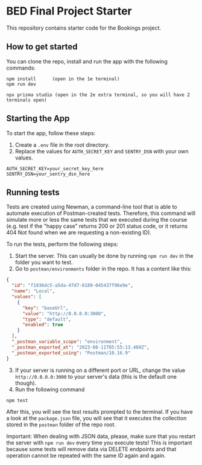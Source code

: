 # BED Final Project Starter

This repository contains starter code for the Bookings project.

## How to get started

You can clone the repo, install and run the app with the following commands:

```plaintext
npm install      (open in the 1e terminal)
npm run dev     

npx prisma studio (open in the 2e extra terminal, so you will have 2 terminals open)
```

## Starting the App

To start the app, follow these steps:

1. Create a `.env` file in the root directory.
2. Replace the values for `AUTH_SECRET_KEY` and `SENTRY_DSN` with your own values.

```plaintext
AUTH_SECRET_KEY=your_secret_key_here
SENTRY_DSN=your_sentry_dsn_here
```

## Running tests

Tests are created using Newman, a command-line tool that is able to automate execution of Postman-created tests. Therefore, this command will simulate more or less the same tests that we executed during the course (e.g. test if the "happy case" returns 200 or 201 status code, or it returns 404 Not found when we are requesting a non-existing ID).

To run the tests, perform the following steps:

1. Start the server. This can usually be done by running `npm run dev` in the folder you want to test.
2. Go to `postman/environments` folder in the repo. It has a content like this:

```json
{
  "id": "f1936dc5-a5da-47d7-8189-045437f96e9e",
  "name": "Local",
  "values": [
    {
      "key": "baseUrl",
      "value": "http://0.0.0.0:3000",
      "type": "default",
      "enabled": true
    }
  ],
  "_postman_variable_scope": "environment",
  "_postman_exported_at": "2023-08-11T05:55:13.469Z",
  "_postman_exported_using": "Postman/10.16.9"
}
```

3. If your server is running on a different port or URL, change the value `http://0.0.0.0:3000` to your server's data (this is the default one though).
4. Run the following command

```plaintext
npm test
```

After this, you will see the test results prompted to the terminal. If you have a look at the `package.json` file, you will see that it executes the collection stored in the `postman` folder of the repo root.

Important: When dealing with JSON data, please, make sure that you restart the server with `npm run dev` every time you execute tests! This is important because some tests will remove data via DELETE endpoints and that operation cannot be repeated with the same ID again and again.
